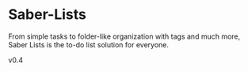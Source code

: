 # Saber-Lists
From simple tasks to folder-like organization with tags and much more, Saber Lists is the to-do list solution for everyone.

v0.4
